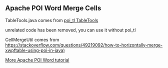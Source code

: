 ## Apache POI Word Merge Cells

TableTools.java comes from [poi_tl TableTools](https://github.com/Sayi/poi-tl/blob/6dbec331b34ff7546de107f32563f360f7bcf217/poi-tl/src/main/java/com/deepoove/poi/util/TableTools.java#L56)

unrelated code has been removed, you can use it without poi_tl

CellMergeUtil comes from [https://stackoverflow.com/questions/49219092/how-to-horizontally-merge-xwpftable-using-poi-in-java)](ttps://stackoverflow.com/questions/49219092/how-to-horizontally-merge-xwpftable-using-poi-in-java)

[More Apache POI Word tutorial](https://verytools.net/xtools-guide/posts/poi-tutorial-index)
